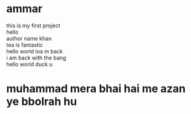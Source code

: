 # ammar
this is my first project
<br>
hello <br>
author name khan<br>
tea is fantastic<br>
hello world ioa m back 
<br> i am back with  the  bang
<br>hello world duck u

<h1> muhammad mera bhai hai me azan ye bbolrah hu </h1>
